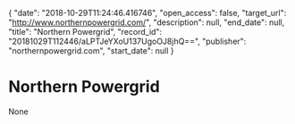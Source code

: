 {
  "date": "2018-10-29T11:24:46.416746", 
  "open_access": false, 
  "target_url": "http://www.northernpowergrid.com/", 
  "description": null, 
  "end_date": null, 
  "title": "Northern Powergrid", 
  "record_id": "20181029T112446/aLPTJeYXoU137UgoOJ8jhQ==", 
  "publisher": "northernpowergrid.com", 
  "start_date": null
}

# Northern Powergrid

None